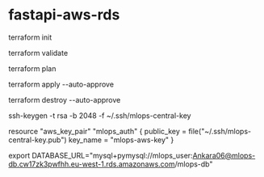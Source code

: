 # fastapi-aws-rds
terraform init 

terraform validate   

terraform plan

terraform apply --auto-approve

terraform destroy --auto-approve


ssh-keygen -t rsa -b 2048 -f ~/.ssh/mlops-central-key 

resource "aws_key_pair" "mlops_auth" {
  public_key = file("~/.ssh/mlops-central-key.pub")
  key_name = "mlops-aws-key"
}


export DATABASE_URL="mysql+pymysql://mlops_user:Ankara06@mlops-db.cw17zk3pwfhh.eu-west-1.rds.amazonaws.com/mlops-db"
